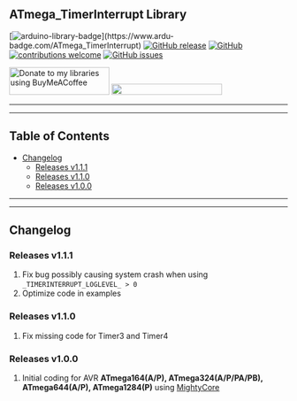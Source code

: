 ## ATmega_TimerInterrupt Library

[![arduino-library-badge](https://www.ardu-badge.com/badge/ATmega_TimerInterrupt.svg?)](https://www.ardu-badge.com/ATmega_TimerInterrupt)
[![GitHub release](https://img.shields.io/github/release/khoih-prog/ATmega_TimerInterrupt.svg)](https://github.com/khoih-prog/ATmega_TimerInterrupt/releases)
[![GitHub](https://img.shields.io/github/license/mashape/apistatus.svg)](https://github.com/khoih-prog/ATmega_TimerInterrupt/blob/main/LICENSE)
[![contributions welcome](https://img.shields.io/badge/contributions-welcome-brightgreen.svg?style=flat)](#Contributing)
[![GitHub issues](https://img.shields.io/github/issues/khoih-prog/ATmega_TimerInterrupt.svg)](http://github.com/khoih-prog/ATmega_TimerInterrupt/issues)


<a href="https://www.buymeacoffee.com/khoihprog6" title="Donate to my libraries using BuyMeACoffee"><img src="https://cdn.buymeacoffee.com/buttons/v2/default-yellow.png" alt="Donate to my libraries using BuyMeACoffee" style="height: 50px !important;width: 181px !important;" ></a>
<a href="https://www.buymeacoffee.com/khoihprog6" title="Donate to my libraries using BuyMeACoffee"><img src="https://img.shields.io/badge/buy%20me%20a%20coffee-donate-orange.svg?logo=buy-me-a-coffee&logoColor=FFDD00" style="height: 20px !important;width: 200px !important;" ></a>

---
---

## Table of Contents

* [Changelog](#changelog)
  * [Releases v1.1.1](#releases-v111)
  * [Releases v1.1.0](#releases-v110)
  * [Releases v1.0.0](#releases-v100)

---
---

## Changelog


### Releases v1.1.1

1. Fix bug possibly causing system crash when using `_TIMERINTERRUPT_LOGLEVEL_ > 0` 
2. Optimize code in examples

### Releases v1.1.0

1. Fix missing code for Timer3 and Timer4

### Releases v1.0.0

1. Initial coding for AVR **ATmega164(A/P), ATmega324(A/P/PA/PB), ATmega644(A/P), ATmega1284(P)** using [MightyCore](https://github.com/MCUdude/MightyCore)


